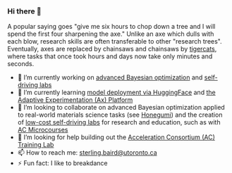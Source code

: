 ### Hi there 👋

A popular saying goes "give me six hours to chop down a tree and I will spend the first four sharpening the axe." Unlike an axe which dulls with each blow, research skills are often transferable to other "research trees". Eventually, axes are replaced by chainsaws and chainsaws by [tigercats](https://www.tigercat.com/), where tasks that once took hours and days now take only minutes and seconds.

- 🔭 I’m currently working on [advanced Bayesian optimization](https://www.youtube.com/playlist?list=PLL0SWcFqypClTIMQDOs_Jug70qaVPOzEc) and [self-driving labs](https://github.com/sparks-baird/self-driving-lab-demo)
- 🌱 I’m currently learning [model deployment via HuggingFace](https://huggingface.co/docs/hub/en/spaces-overview) and [the Adaptive Experimentation (Ax) Platform](https://ax.dev/)
- 👯 I’m looking to collaborate on advanced Bayesian optimization applied to real-world materials science tasks (see [Honegumi](https://honegumi.readthedocs.io/en/latest/)) and the creation of [low-cost self-driving labs](https://chemrxiv.org/engage/chemrxiv/article-details/654e5f25dbd7c8b54b063ab3) for research and education, such as with [AC Microcourses](https://ac-microcourses.readthedocs.io/en/latest/)
- 🤔 I’m looking for help building out the [Acceleration Consortium (AC) Training Lab](https://ac-training-lab.readthedocs.io/en/latest/)
- 📫 How to reach me: [sterling.baird@utoronto.ca](mailto:sterling.baird@utoronto.ca)
- ⚡ Fun fact: I like to breakdance

<!--- - 💬 Ask me about [tips, tricks, and tools](https://github.com/sparks-baird/auto-paper) to automate research tasks --->

<!--- [adaptive materials design benchmarks](https://github.com/sparks-baird/matsci-opt-benchmarks) similar to [Matbench](https://matbench.materialsproject.org/) --->
